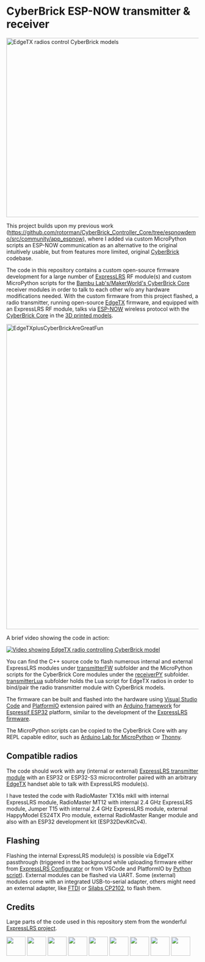 # CyberBrick ESP-NOW transmitter & receiver

<img width="898" height="470" alt="EdgeTX radios control CyberBrick models" src="https://github.com/user-attachments/assets/a372add2-57e0-49bd-9552-04f00adca2f2" />

This project builds upon my previous work (https://github.com/rotorman/CyberBrick_Controller_Core/tree/espnowdemo/src/community/app_espnow), where I added via custom MicroPython scripts an ESP-NOW communication as an alternative to the original intuitively usable, but from features more limited, original [CyberBrick](https://wiki.bambulab.com/en/makerworld/cyberbrick/intro) codebase.

The code in this repository contains a custom open-source firmware development for a large number of [ExpressLRS](https://github.com/ExpressLRS/ExpressLRS/) RF module(s) and custom MicroPython scripts for the [Bambu Lab's/MakerWorld's CyberBrick Core](https://eu.store.bambulab.com/de/products/multi-function-controller-core-1pcs) receiver modules in order to talk to each other w/o any hardware modifications needed. With the custom firmware from this project flashed, a radio transmitter, running open-source [EdgeTX](https://edgetx.org/) firmware, and equipped with an ExpressLRS RF module, talks via [ESP-NOW](https://www.espressif.com/en/solutions/low-power-solutions/esp-now) wireless protocol with the [CyberBrick Core](https://eu.store.bambulab.com/de/products/multi-function-controller-core-1pcs) in the [3D printed models](https://makerworld.com/de/search/models?keyword=cyberbrick).

<img alt="EdgeTXplusCyberBrickAreGreatFun" src="https://github.com/user-attachments/assets/dae157e8-c7b3-4e4b-a221-7fbd8e9f20e9" width="800px" />

A brief video showing the code in action:

[![Video showing EdgeTX radio controlling CyberBrick model](https://github.com/user-attachments/assets/e9a77cc4-9c01-408b-a0df-a8bd3900f830)](https://www.youtube.com/watch?v=XFTqVabXlMM)

You can find the C++ source code to flash numerous internal and external ExpressLRS modules under [transmitterFW](https://github.com/rotorman/CyberBrick_ESPNOW/tree/main/transmitterFW) subfolder and the MicroPython scripts for the CyberBrick Core modules under the [receiverPY](https://github.com/rotorman/CyberBrick_ESPNOW/tree/main/receiverPY) subfolder. [transmitterLua](https://github.com/rotorman/CyberBrick_ESPNOW/tree/main/transmitterLua) subfolder holds the Lua script for EdgeTX radios in order to bind/pair the radio transmitter module with CyberBrick models.

The firmware can be built and flashed into the hardware using [Visual Studio Code](https://code.visualstudio.com/) and [PlatformIO](https://platformio.org/) extension paired with an [Arduino framework](https://docs.platformio.org/en/latest/frameworks/arduino.html) for [Espressif ESP32](https://docs.platformio.org/en/latest/platforms/espressif32.html#platform-espressif32) platform, similar to the development of the [ExpressLRS firmware](https://www.expresslrs.org/software/toolchain-install/).

The MicroPython scripts can be copied to the CyberBrick Core with any REPL capable editor, such as [Arduino Lab for MicroPython](https://labs.arduino.cc/en/labs/micropython) or [Thonny](https://thonny.org/).

## Compatible radios
The code should work with any (internal or external) [ExpressLRS transmitter module](https://www.expresslrs.org/hardware/hardware-selection/#transmitter-selection) with an ESP32 or ESP32-S3 microcontroller paired with an arbitrary [EdgeTX](https://edgetx.org/) handset able to talk with ExpressLRS module(s).

I have tested the code with RadioMaster TX16s mkII with internal ExpressLRS module, RadioMaster MT12 with internal 2.4 GHz ExpressLRS module, Jumper T15 with internal 2.4 GHz ExpressLRS module, external HappyModel ES24TX Pro module, external RadioMaster Ranger module and also with an ESP32 development kit (ESP32DevKitCv4).

## Flashing
Flashing the internal ExpressLRS module(s) is possible via EdgeTX passthrough (triggered in the background while uploading firmware either from [ExpressLRS Configurator](https://github.com/ExpressLRS/ExpressLRS-Configurator/releases/latest) or from VSCode and PlatformIO by [Python script](https://github.com/rotorman/CyberBrick_ESPNOW/transmitterFW/python/EdgeTXpassthrough.py)). External modules can be flashed via UART. Some (external) modules come with an integrated USB-to-serial adapter, others might need an external adapter, like [FTDI](https://www.sparkfun.com/ftdi-cable-5v-vcc-3-3v-i-o.html) or [Silabs CP2102](https://betafpv.com/collections/expresslrs-series-accessories/products/expresslrs-recovery-dongle), to flash them.

## Credits
Large parts of the code used in this repository stem from the wonderful [ExpressLRS project](https://github.com/ExpressLRS/ExpressLRS/).

<img src="https://www.expresslrs.org/assets/external/raw.githubusercontent.com/ExpressLRS/ExpressLRS-hardware/master/img/hardware.png" height="50px"> <img src="https://i0.wp.com/randomnerdtutorials.com/wp-content/uploads/2020/01/esp-now-logo.png" height="50px"> <img src="https://avatars.githubusercontent.com/u/64278475" height="50px"> <img src="https://blog.bambulab.com/content/images/size/w320/2025/03/Frame-62.png" height="50px"> <img src="https://upload.wikimedia.org/wikipedia/commons/thumb/9/9a/Visual_Studio_Code_1.35_icon.svg/250px-Visual_Studio_Code_1.35_icon.svg.png" height="50px"> <img src="https://upload.wikimedia.org/wikipedia/commons/thumb/c/cd/PlatformIO_logo.svg/500px-PlatformIO_logo.svg.png" height="50px"> <img src="https://upload.wikimedia.org/wikipedia/commons/thumb/8/87/Arduino_Logo.svg/330px-Arduino_Logo.svg.png" height="50px"> <img src="https://raw.githubusercontent.com/EdgeTX/edgetx/refs/heads/main/companion/src/images/icon.png" height="50px"> <img src="https://upload.wikimedia.org/wikipedia/commons/thumb/4/4e/Micropython-logo.svg/500px-Micropython-logo.svg.png" height="50px">
